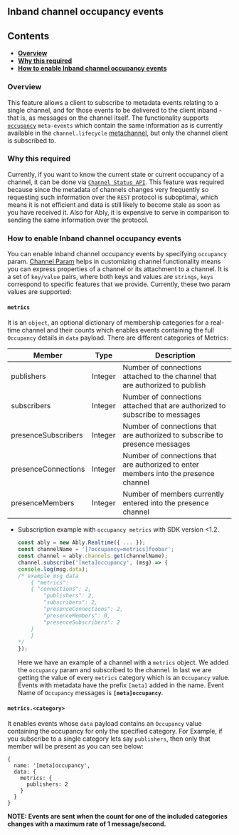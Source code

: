 ## Inband channel occupancy events

## Contents

- [**Overview**](#overview)
- [**Why this required**](#why-this-required)
- [**How to enable Inband channel occupancy events**](#how-to-enable-inband-channel-occupancy-events)

### Overview

This feature allows a client to subscribe to metadata events relating to a single channel, and for those events to be delivered to the client inband - that is, as messages on the channel itself. 
The functionality supports [`occupancy`](https://www.ably.io/documentation/realtime/channel-metadata#occupancy) `meta-events` which contain the same information as is currently available in the `channel.lifecycle` [metachannel](https://www.ably.io/documentation/realtime/channel-metadata#metachannels), but only the channel client is subscribed to.

### Why this required

Currently, if you want to know the current state or current occupancy of a channel, it can be done via [`Channel Status API`](https://www.ably.io/documentation/rest/channel-status.). This feature was required because since the metadata of channels changes very frequently so requesting such information over the `REST` protocol is suboptimal, which means it is not efficient and data is still likely to become stale as soon as you have received it. Also for Ably, it is expensive to serve in comparison to sending the same information over the protocol.

### How to enable Inband channel occupancy events

You can enable Inband channel occupancy events by specifying `occupancy` param. [Channel Param](https://www.ably.io/documentation/realtime/channel-params) helps in customizing channel functionality means you can express properties of a channel or its attachment to a channel. It is a set of `key/value` pairs, where both keys and values are `strings`, `keys` correspond to specific features that we provide. Currently, these two param values are supported:

 #### `metrics`
 
 It is an `object`, an optional dictionary of membership categories for a real-time channel and their counts which enables events containing the full `Occupancy` details in `data` payload. There are different categories of Metrics:
 
Member | Type | Description |
|---|---|---|
| publishers | Integer | Number of connections attached to the channel that are authorized to publish |
| subscribers | Integer | Number of connections attached that are authorized to subscribe to messages |
| presenceSubscribers | Integer | Number of connections that are authorized to subscribe to presence messages |
| presenceConnections | Integer | Number of connections that are authorized to enter members into the presence channel |
| presenceMembers | Integer | Number of members currently entered into the presence channel |

 * Subscription example with `occupancy metrics` with SDK version <1.2.

    ```javascript
    const ably = new Ably.Realtime({ ... });
    const channelName = '[?occupancy=metrics]foobar';
    const channel = ably.channels.get(channelName);
    channel.subscribe('[meta]occupancy', (msg) => {
    console.log(msg.data);
    /* example msg data
        { "metrics":
        { "connections": 2,
            "publishers": 2,
            "subscribers": 2,
            "presenceConnections": 2,
            "presenceMembers": 0,
            "presenceSubscribers": 2
        }
        }
    */
    });
    ````
   Here we have an example of a channel with a `metrics` object. We added the `occupancy` param and subscribed to the channel. In last we are getting the value of every `metrics` category which is an `Occupancy` value. Events with metadata have the prefix `[meta]` added in the name. Event Name of `Occupancy` messages is **`[meta]occupancy`**.


#### `metrics.<category>`
  
  It enables events whose `data` payload contains an `Occupancy` value containing the occupancy for only the specified category. For Example, if you subscribe to a single category lets say `publishers`, then only that member will be present as you can see below:


```
{
  name: '[meta]occupancy',
  data: {
    metrics: {
      publishers: 2
    }
  }
}
```

**NOTE:  Events are sent when the count for one of the included categories changes with a maximum rate of 1 message/second.**
